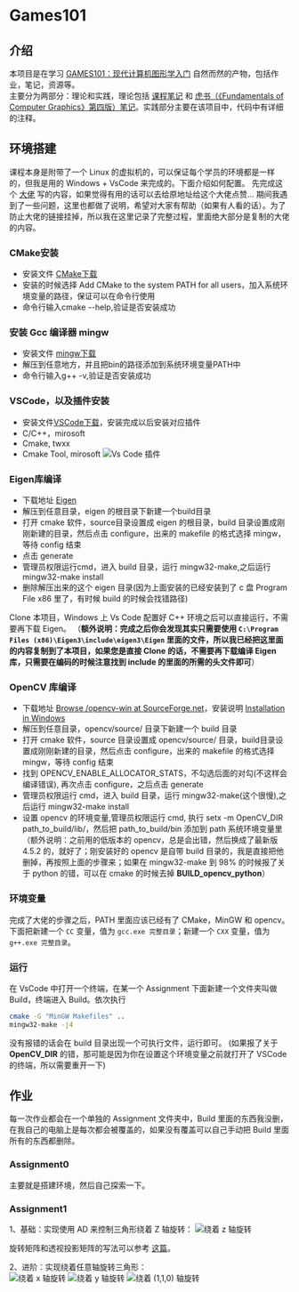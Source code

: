 # Games101

## 介绍

本项目是在学习 [GAMES101：现代计算机图形学入门](http://games-cn.org/intro-graphics/) 自然而然的产物，包括作业，笔记，资源等。  
主要分为两部分：理论和实践，理论包括 [课程笔记](https://www.jianshu.com/nb/50253025) 和 [虎书（《Fundamentals of Computer Graphics》第四版）笔记](https://www.jianshu.com/nb/50247611)。实践部分主要在该项目中，代码中有详细的注释。

## 环境搭建

课程本身是附带了一个 Linux 的虚拟机的，可以保证每个学员的环境都是一样的，但我是用的 Windows + VsCode 来完成的。下面介绍如何配置。
先完成这个 [大佬](https://zhuanlan.zhihu.com/p/259208999) 写的内容，如果觉得有用的话可以去给原地址给这个大佬点赞... 期间我遇到了一些问题，这里也都做了说明，希望对大家有帮助（如果有人看的话）。为了防止大佬的链接挂掉，所以我在这里记录了完整过程，里面绝大部分是复制的大佬的内容。

### CMake安装

- 安装文件 [CMake下载](https://link.zhihu.com/?target=https%3A//cmake.org/download/)
- 安装的时候选择 Add CMake to the system PATH for all users，加入系统环境变量的路径，保证可以在命令行使用
- 命令行输入cmake --help,验证是否安装成功  

### 安装 Gcc 编译器 mingw

- 安装文件 [mingw下载](https://link.zhihu.com/?target=https%3A//osdn.net/projects/mingw/releases/)
- 解压到任意地方，并且把bin的路径添加到系统环境变量PATH中
- 命令行输入g++ -v,验证是否安装成功

### VSCode，以及插件安装

- 安装文件[VSCode下载](https://link.zhihu.com/?target=https%3A//code.visualstudio.com/)，安装完成以后安装对应插件
- C/C++，mirosoft
- Cmake, twxx
- Cmake Tool, mirosoft
![Vs Code 插件](https://github.com/ZhangQR/Games101/raw/master/Images/README01.png)

### Eigen库编译

- 下载地址 [Eigen](https://link.zhihu.com/?target=http%3A//eigen.tuxfamily.org/index.php%3Ftitle%3DMain_Page)
- 解压到任意目录，eigen 的根目录下新建一个build目录
- 打开 cmake 软件，source目录设置成 eigen 的根目录，build 目录设置成刚刚新建的目录，然后点击 configure，出来的 makefile 的格式选择 mingw，等待 config 结束
- 点击 generate
- 管理员权限运行cmd，进入 build 目录，运行 mingw32-make,之后运行 mingw32-make install
- 删除解压出来的这个 eigen 目录(因为上面安装的已经安装到了 c 盘 Program File x86 里了，有时候 build 的时候会找错路径)

Clone 本项目，Windows 上 Vs Code 配置好 C++ 环境之后可以直接运行，不需要再下载 Eigen。
（**额外说明：完成之后你会发现其实只需要使用 `C:\Program Files (x86)\Eigen3\include\eigen3\Eigen` 里面的文件，所以我已经把这里面的内容复制到了本项目，如果您是直接 Clone 的话，不需要再下载编译 Eigen 库，只需要在编码的时候注意找到 include 的里面的所需的头文件即可**）

### OpenCV 库编译

- 下载地址 [Browse /opencv-win at SourceForge.net](https://link.zhihu.com/?target=https%3A//sourceforge.net/projects/opencvlibrary/files/opencv-win/)，安装说明 [Installation in Windows](https://link.zhihu.com/?target=https%3A//docs.opencv.org/master/d3/d52/tutorial_windows_install.html)
- 解压到任意目录，opencv/source/ 目录下新建一个 build 目录
- 打开 cmake 软件，source 目录设置成 opencv/source/ 目录，build目录设置成刚刚新建的目录，然后点击 configure，出来的 makefile 的格式选择 mingw，等待 config 结束
- 找到 OPENCV_ENABLE_ALLOCATOR_STATS，不勾选后面的对勾(不这样会编译错误), 再次点击 configure，之后点击 generate
- 管理员权限运行 cmd，进入 build 目录，运行 mingw32-make(这个很慢),之后运行 mingw32-make install
- 设置 opencv 的环境变量,管理员权限运行 cmd, 执行 setx -m OpenCV_DIR path_to_build/lib/，然后把 path_to_build/bin 添加到 path 系统环境变量里
（额外说明：之前用的低版本的 opencv，总是会出错，然后换成了最新版 4.5.2 的，就好了；刚安装好的 opencv 是自带 build 目录的，我是直接把他删掉，再按照上面的步骤来；如果在 mingw32-make 到 98% 的时候报了关于 python 的错，可以在 cmake 的时候去掉 **BUILD_opencv_python**）

### 环境变量

完成了大佬的步骤之后，PATH 里面应该已经有了 CMake，MinGW 和 opencv。下面把新建一个 `CC` 变量，值为 `gcc.exe 完整目录`；新建一个 `CXX` 变量，值为 `g++.exe 完整目录`。

### 运行

在 VsCode 中打开一个终端，在某一个 Assignment 下面新建一个文件夹叫做 Build，终端进入 Build。依次执行

``` bash
cmake -G "MinGW Makefiles" ..
mingw32-make -j4
```

没有报错的话会在 build 目录出现一个可执行文件，运行即可。
(如果报了关于 **OpenCV_DIR** 的错，那可能是因为你在设置这个环境变量之前就打开了 VSCode 的终端，所以需要重开一下)  

## 作业  

每一次作业都会在一个单独的 Assignment 文件夹中，Build 里面的东西我没删，在我自己的电脑上是每次都会被覆盖的，如果没有覆盖可以自己手动把 Build 里面所有的东西都删除。

### Assignment0

主要就是搭建环境，然后自己探索一下。  

### Assignment1

1、基础：实现使用 AD 来控制三角形绕着 Z 轴旋转：
![绕着 z 轴旋转](https://github.com/ZhangQR/Games101/raw/master/Images/01_01.gif)

旋转矩阵和透视投影矩阵的写法可以参考 [这篇](https://www.jianshu.com/p/51ea1dfa68bc)。

2、进阶：实现绕着任意轴旋转三角形：  
![绕着 x 轴旋转](https://github.com/ZhangQR/Games101/raw/master/Images/01_02.gif)
![绕着 y 轴旋转](https://github.com/ZhangQR/Games101/raw/master/Images/01_03.gif)
![绕着 (1,1,0) 轴旋转](https://github.com/ZhangQR/Games101/raw/master/Images/01_04.gif)
